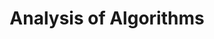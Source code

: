 ---
code: CSC 406
title: Analysis of Algorithms
dpt: Computer Science
lvl: 400
set: 2019-2020
# lecturer: 
semester: 2
resources: [
  {
    name: 'Lecture material - Algorithms and Complexity',
    link: 'https://drive.google.com/file/d/1-s-1OTGRM3L4GZr2C2Z9j-Y8NA2234z8/view?usp=sharing'
  },
  {
    name: 'Exam Questions 2019/2020',
    link: 'https://drive.google.com/file/d/1ebU_X8m426lZJEIlnN-9Xv5C1jFQ5Sn-/view?usp=sharing'
  }
]
---